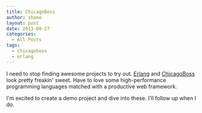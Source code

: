 ```yaml
---
title: ChicagoBoss
author: shane
layout: post
date: 2013-08-27
categories:
  - All Posts
tags:
  - chicagoboss
  - erlang
---
```

I need to stop finding awesome projects to try out. [Erlang][1] and [ChicagoBoss][2] look pretty freakin' sweet. Have to love some high-performance programming languages matched with a productive web framework.

I'm excited to create a demo project and dive into these. I'll follow up when I do.

 [1]: http://www.erlang.org/
 [2]: http://www.chicagoboss.org/
